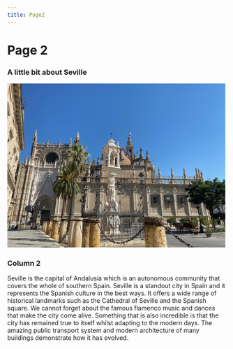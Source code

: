 ```yaml
---
title: Page2
---
```


<h1>Page 2</h1>
<div class="container">
<div class="row">
<div class="col-sm-6">
<h3>A little bit about Seville</h3>
<p></p>
<img src='images/image1.jpeg' alt='Seville Cathedral' width="500" >
</div>
<div class="col-sm-6">
<h3>Column 2</h3>
<p>Seville is the capital of Andalusia which is an autonomous community that covers the whole of southern Spain. Seville is a standout city in Spain and it represents the Spanish culture in the best ways. It offers a wide range of historical landmarks such as the Cathedral of Seville and the Spanish square. We cannot forget about the famous flamenco music and dances that make the city come alive. Something that is also incredible is that the city has remained true to itself whilst adapting to the modern days. The amazing public transport system and modern architecture of many buildings demonstrate how it has evolved.<p>
</div>
